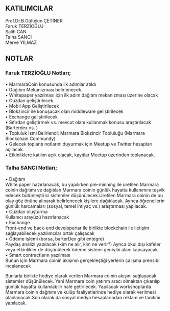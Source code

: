 ## KATILIMCILAR
Prof.Dr.B.Gültekin ÇETİNER  
Faruk TERZİOĞLU  
Salih CAN  
Talha SANCI  
Merve YILMAZ  

## NOTLAR

### Faruk TERZİOĞLU Notları;
•	MarmaraCoin konusunda ilk adımlar atıldı  
•	Dağıtım Mekanizması belirlenecek.  
•	Whitepaper yazılması için ilk adım dağıtım mekanizması üzerine olacak  
•	Cüzdan geliştirilecek  
•	Mobil App Geliştirilecek  
•	Blokzincir ile konuşacak olan middleware geliştirilecek  
•	Exchange geliştirilecek  
•	Sıfırdan geliştirmek vs. mevcut olanı kullanmak konusu araştırılacak (Barterdex vs. )  
•	Topluluk İsmi Belirlendi; Marmara Blokzincir Topluluğu (Marmara Blockchain Community)   
•	Gelecek toplantı notlarını duyurmak için Meetup ve Twitter hesapları açılacak.  
•	Etkinliklere katılım açık olacak, kayıtlar Meetup üzerinden toplanacak.  

### Talha SANCI Notları;
• Dağıtım  
White paper hazırlanacak, bu yapılırken pre-minning ile üretilen Marmara coinin dağıtımı ve dağıtılan Marmara coinin günlük hayatta kullanımını teşvik edecek bütünleştirici sistemler düşünülecek.Üretilen Marmara coinin de bu olay göz önüne alınarak belirlenecek kişilere dağıtılacak. Ayrıca öğrencilerin günlük harcamaları (sosyal, temel ihtiyaç vs.) araştırması yapılacak.  
• Cüzdan oluşturma  
Kullanıcı arayüzü hazırlanacak  
• Exchange  
Front-end ve back-end developerlar ile birlikte blockchain ile iletişim sağlayabilecek yazılımcılar ortak çalışacak  
• Ödeme işlemi (borsa, barterDex gibi entegre)  
Paydaş analizi yapılacak (kim ne alır, kim ne verir?) Ayrıca okul dışı kafeler veya etkinlikler de düşünülerek ödeme sistemi geniş bi alanı kapsayacak.  
• Smart contractların yazılması  
Bunun için Marmara coinin akışının gerçekleştiği yerlerin çalışma prensibi incelenecek  

Bunlarla birlikte hediye olarak verilen Marmara coinin akışını sağlayacak sistemler düşünülecek. Yani Marmara coin yatırım aracı olmaktan çıkarılıp günlük hayatta kullanılabilir hale getirilecek. Yapılacak workshoplarda Marmara coinin dağıtımı ve kulüp faaliyetlerinde hediye olarak verilmesi planlanacak.Son olarak da sosyal medya hesaplarından reklam ve tanıtımı yapılacak.	
